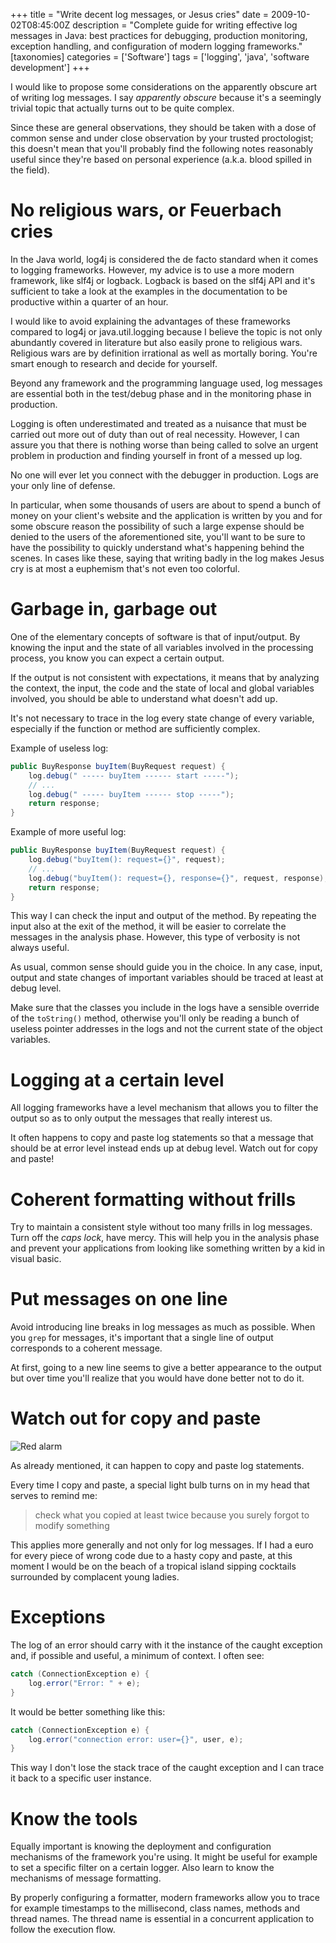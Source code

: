 +++
title = "Write decent log messages, or Jesus cries"
date = 2009-10-02T08:45:00Z
description = "Complete guide for writing effective log messages in Java: best practices for debugging, production monitoring, exception handling, and configuration of modern logging frameworks."
[taxonomies]
categories = ['Software']
tags = ['logging', 'java', 'software development']
+++

I would like to propose some considerations on the apparently obscure art of
writing log messages. I say _apparently obscure_ because it's a seemingly
trivial topic that actually turns out to be quite complex.

Since these are general observations, they should be taken with a dose of common
sense and under close observation by your trusted proctologist; this doesn't
mean that you'll probably find the following notes reasonably useful since
they're based on personal experience (a.k.a. blood spilled in the field).

# No religious wars, or Feuerbach cries

In the Java world, log4j is considered the de facto standard when it comes to
logging frameworks. However, my advice is to use a more modern framework, like
slf4j or logback. Logback is based on the slf4j API and it's sufficient to take
a look at the examples in the documentation to be productive within a quarter of
an hour.

I would like to avoid explaining the advantages of these frameworks compared to
log4j or java.util.logging because I believe the topic is not only abundantly
covered in literature but also easily prone to religious wars. Religious wars
are by definition irrational as well as mortally boring. You're smart enough to
research and decide for yourself.

Beyond any framework and the programming language used, log messages are
essential both in the test/debug phase and in the monitoring phase in
production.

Logging is often underestimated and treated as a nuisance that must be carried
out more out of duty than out of real necessity. However, I can assure you that
there is nothing worse than being called to solve an urgent problem in
production and finding yourself in front of a messed up log.

No one will ever let you connect with the debugger in production. Logs are your
only line of defense.

In particular, when some thousands of users are about to spend a bunch of money
on your client's website and the application is written by you and for some
obscure reason the possibility of such a large expense should be denied to the
users of the aforementioned site, you'll want to be sure to have the possibility
to quickly understand what's happening behind the scenes. In cases like these,
saying that writing badly in the log makes Jesus cry is at most a euphemism
that's not even too colorful.

# Garbage in, garbage out

One of the elementary concepts of software is that of input/output. By knowing
the input and the state of all variables involved in the processing process, you
know you can expect a certain output.

If the output is not consistent with expectations, it means that by analyzing
the context, the input, the code and the state of local and global variables
involved, you should be able to understand what doesn't add up.

It's not necessary to trace in the log every state change of every variable,
especially if the function or method are sufficiently complex.

Example of useless log:

```java
public BuyResponse buyItem(BuyRequest request) {
    log.debug(" ----- buyItem ------ start -----");
    // ...
    log.debug(" ----- buyItem ------ stop -----");
    return response;
}
```

Example of more useful log:

```java
public BuyResponse buyItem(BuyRequest request) {
    log.debug("buyItem(): request={}", request);
    // ...
    log.debug("buyItem(): request={}, response={}", request, response);
    return response;
}
```

This way I can check the input and output of the method. By repeating the input
also at the exit of the method, it will be easier to correlate the messages in
the analysis phase. However, this type of verbosity is not always useful.

As usual, common sense should guide you in the choice. In any case, input,
output and state changes of important variables should be traced at least at
debug level.

Make sure that the classes you include in the logs have a sensible override of
the `toString()` method, otherwise you'll only be reading a bunch of useless
pointer addresses in the logs and not the current state of the object variables.

# Logging at a certain level

All logging frameworks have a level mechanism that allows you to filter the
output so as to only output the messages that really interest us.

It often happens to copy and paste log statements so that a message that should
be at error level instead ends up at debug level. Watch out for copy and paste!

# Coherent formatting without frills

Try to maintain a consistent style without too many frills in log messages. Turn
off the _caps lock_, have mercy. This will help you in the analysis phase and
prevent your applications from looking like something written by a kid in visual
basic.

# Put messages on one line

Avoid introducing line breaks in log messages as much as possible. When you
`grep` for messages, it's important that a single line of output corresponds to
a coherent message.

At first, going to a new line seems to give a better appearance to the output
but over time you'll realize that you would have done better not to do it.

# Watch out for copy and paste

![Red alarm](../../images/posts/blinking-alarm.gif)

As already mentioned, it can happen to copy and paste log statements.

Every time I copy and paste, a special light bulb turns on in my head that
serves to remind me:

> check what you copied at least twice because you surely forgot to modify
> something

This applies more generally and not only for log messages. If I had a euro for
every piece of wrong code due to a hasty copy and paste, at this moment I would
be on the beach of a tropical island sipping cocktails surrounded by complacent
young ladies.

# Exceptions

The log of an error should carry with it the instance of the caught exception
and, if possible and useful, a minimum of context. I often see:

```java
catch (ConnectionException e) {
    log.error("Error: " + e);
}
```

It would be better something like this:

```java
catch (ConnectionException e) {
    log.error("connection error: user={}", user, e);
}
```

This way I don't lose the stack trace of the caught exception and I can trace it
back to a specific user instance.

# Know the tools

Equally important is knowing the deployment and configuration mechanisms of the
framework you're using. It might be useful for example to set a specific filter
on a certain logger. Also learn to know the mechanisms of message formatting.

By properly configuring a formatter, modern frameworks allow you to trace for
example timestamps to the millisecond, class names, methods and thread names.
The thread name is essential in a concurrent application to follow the execution
flow.

